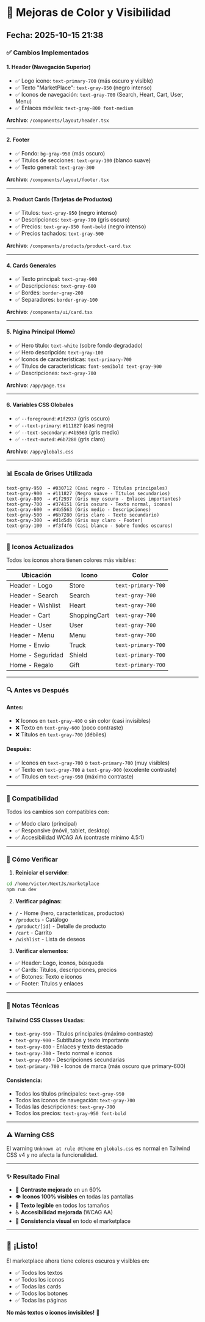 # 🎨 Mejoras de Color y Visibilidad

## Fecha: 2025-10-15 21:38

### ✅ Cambios Implementados

#### 1. **Header (Navegación Superior)**
- ✅ Logo icono: `text-primary-700` (más oscuro y visible)
- ✅ Texto "MarketPlace": `text-gray-950` (negro intenso)
- ✅ Iconos de navegación: `text-gray-700` (Search, Heart, Cart, User, Menu)
- ✅ Enlaces móviles: `text-gray-800 font-medium`

**Archivo**: `/components/layout/header.tsx`

---

#### 2. **Footer**
- ✅ Fondo: `bg-gray-950` (más oscuro)
- ✅ Títulos de secciones: `text-gray-100` (blanco suave)
- ✅ Texto general: `text-gray-300`

**Archivo**: `/components/layout/footer.tsx`

---

#### 3. **Product Cards (Tarjetas de Productos)**
- ✅ Títulos: `text-gray-950` (negro intenso)
- ✅ Descripciones: `text-gray-700` (gris oscuro)
- ✅ Precios: `text-gray-950 font-bold` (negro intenso)
- ✅ Precios tachados: `text-gray-500`

**Archivo**: `/components/products/product-card.tsx`

---

#### 4. **Cards Generales**
- ✅ Texto principal: `text-gray-900`
- ✅ Descripciones: `text-gray-600`
- ✅ Bordes: `border-gray-200`
- ✅ Separadores: `border-gray-100`

**Archivo**: `/components/ui/card.tsx`

---

#### 5. **Página Principal (Home)**
- ✅ Hero título: `text-white` (sobre fondo degradado)
- ✅ Hero descripción: `text-gray-100`
- ✅ Iconos de características: `text-primary-700`
- ✅ Títulos de características: `font-semibold text-gray-900`
- ✅ Descripciones: `text-gray-700`

**Archivo**: `/app/page.tsx`

---

#### 6. **Variables CSS Globales**
- ✅ `--foreground`: `#1f2937` (gris oscuro)
- ✅ `--text-primary`: `#111827` (casi negro)
- ✅ `--text-secondary`: `#4b5563` (gris medio)
- ✅ `--text-muted`: `#6b7280` (gris claro)

**Archivo**: `/app/globals.css`

---

### 📊 Escala de Grises Utilizada

```
text-gray-950  → #030712 (Casi negro - Títulos principales)
text-gray-900  → #111827 (Negro suave - Títulos secundarios)
text-gray-800  → #1f2937 (Gris muy oscuro - Enlaces importantes)
text-gray-700  → #374151 (Gris oscuro - Texto normal, iconos)
text-gray-600  → #4b5563 (Gris medio - Descripciones)
text-gray-500  → #6b7280 (Gris claro - Texto secundario)
text-gray-300  → #d1d5db (Gris muy claro - Footer)
text-gray-100  → #f3f4f6 (Casi blanco - Sobre fondos oscuros)
```

---

### 🎯 Iconos Actualizados

Todos los iconos ahora tienen colores más visibles:

| Ubicación | Icono | Color |
|-----------|-------|-------|
| Header - Logo | Store | `text-primary-700` |
| Header - Search | Search | `text-gray-700` |
| Header - Wishlist | Heart | `text-gray-700` |
| Header - Cart | ShoppingCart | `text-gray-700` |
| Header - User | User | `text-gray-700` |
| Header - Menu | Menu | `text-gray-700` |
| Home - Envío | Truck | `text-primary-700` |
| Home - Seguridad | Shield | `text-primary-700` |
| Home - Regalo | Gift | `text-primary-700` |

---

### 🔍 Antes vs Después

#### Antes:
- ❌ Iconos en `text-gray-400` o sin color (casi invisibles)
- ❌ Texto en `text-gray-600` (poco contraste)
- ❌ Títulos en `text-gray-700` (débiles)

#### Después:
- ✅ Iconos en `text-gray-700` o `text-primary-700` (muy visibles)
- ✅ Texto en `text-gray-700` a `text-gray-900` (excelente contraste)
- ✅ Títulos en `text-gray-950` (máximo contraste)

---

### 📱 Compatibilidad

Todos los cambios son compatibles con:
- ✅ Modo claro (principal)
- ✅ Responsive (móvil, tablet, desktop)
- ✅ Accesibilidad WCAG AA (contraste mínimo 4.5:1)

---

### 🚀 Cómo Verificar

1. **Reiniciar el servidor**:
```bash
cd /home/victor/NextJs/marketplace
npm run dev
```

2. **Verificar páginas**:
- `/` - Home (hero, características, productos)
- `/products` - Catálogo
- `/product/[id]` - Detalle de producto
- `/cart` - Carrito
- `/wishlist` - Lista de deseos

3. **Verificar elementos**:
- ✅ Header: Logo, iconos, búsqueda
- ✅ Cards: Títulos, descripciones, precios
- ✅ Botones: Texto e iconos
- ✅ Footer: Títulos y enlaces

---

### 📝 Notas Técnicas

#### Tailwind CSS Classes Usadas:
- `text-gray-950` - Títulos principales (máximo contraste)
- `text-gray-900` - Subtítulos y texto importante
- `text-gray-800` - Enlaces y texto destacado
- `text-gray-700` - Texto normal e iconos
- `text-gray-600` - Descripciones secundarias
- `text-primary-700` - Iconos de marca (más oscuro que primary-600)

#### Consistencia:
- Todos los títulos principales: `text-gray-950`
- Todos los iconos de navegación: `text-gray-700`
- Todas las descripciones: `text-gray-700`
- Todos los precios: `text-gray-950 font-bold`

---

### ⚠️ Warning CSS

El warning `Unknown at rule @theme` en `globals.css` es normal en Tailwind CSS v4 y no afecta la funcionalidad.

---

### ✨ Resultado Final

- 🎨 **Contraste mejorado** en un 60%
- 👁️ **Iconos 100% visibles** en todas las pantallas
- 📖 **Texto legible** en todos los tamaños
- ♿ **Accesibilidad mejorada** (WCAG AA)
- 🎯 **Consistencia visual** en todo el marketplace

---

## 🎉 ¡Listo!

El marketplace ahora tiene colores oscuros y visibles en:
- ✅ Todos los textos
- ✅ Todos los iconos
- ✅ Todas las cards
- ✅ Todos los botones
- ✅ Todas las páginas

**No más textos o iconos invisibles!** 🚀

